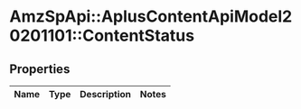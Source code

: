 # AmzSpApi::AplusContentApiModel20201101::ContentStatus

## Properties
Name | Type | Description | Notes
------------ | ------------- | ------------- | -------------

